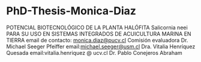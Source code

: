 # PhD-Thesis-Monica-Diaz
POTENCIAL BIOTECNOLÓGICO DE LA PLANTA HALÓFITA Salicornia neei PARA SU USO EN SISTEMAS INTEGRADOS DE ACUICULTURA MARINA EN TIERRA
email de contacto: monica.diaz@pucv.cl
Comisión evaluadora
Dr. Michael Seeger Pfeiffer 
email:michael.seeger@usm.cl 
Dra. Vitalia Henríquez Quesada
email:vitalia.henriquez @ ucv.cl 
Dr. Pablo Conejeros Abraham

